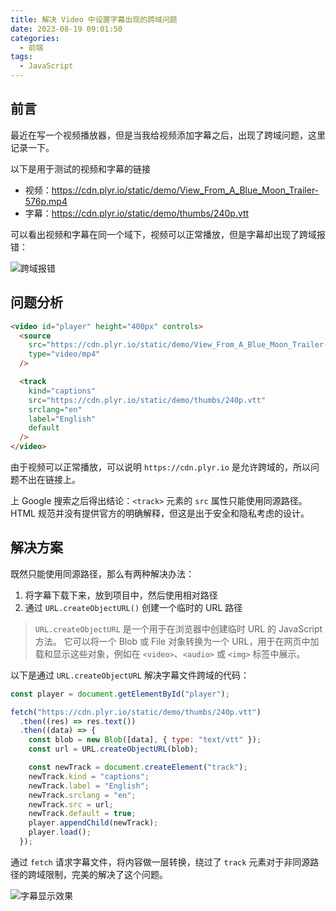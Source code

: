 ```yaml
---
title: 解决 Video 中设置字幕出现的跨域问题
date: 2023-08-19 09:01:50
categories:
  - 前端
tags:
  - JavaScript
---
```


## 前言

最近在写一个视频播放器，但是当我给视频添加字幕之后，出现了跨域问题，这里记录一下。

以下是用于测试的视频和字幕的链接

- 视频：https://cdn.plyr.io/static/demo/View_From_A_Blue_Moon_Trailer-576p.mp4
- 字幕：https://cdn.plyr.io/static/demo/thumbs/240p.vtt

可以看出视频和字幕在同一个域下，视频可以正常播放，但是字幕却出现了跨域报错：

![跨域报错](https://image.luckyzh.cn/images/video-track-cors_1.webp)

## 问题分析

```html
<video id="player" height="400px" controls>
  <source
    src="https://cdn.plyr.io/static/demo/View_From_A_Blue_Moon_Trailer-576p.mp4"
    type="video/mp4"
  />

  <track
    kind="captions"
    src="https://cdn.plyr.io/static/demo/thumbs/240p.vtt"
    srclang="en"
    label="English"
    default
  />
</video>
```

由于视频可以正常播放，可以说明 `https://cdn.plyr.io` 是允许跨域的，所以问题不出在链接上。

上 Google 搜索之后得出结论：`<track>` 元素的 `src` 属性只能使用同源路径。HTML 规范并没有提供官方的明确解释，但这是出于安全和隐私考虑的设计。

## 解决方案

既然只能使用同源路径，那么有两种解决办法：

1. 将字幕下载下来，放到项目中，然后使用相对路径
2. 通过 `URL.createObjectURL()` 创建一个临时的 URL 路径

> `URL.createObjectURL` 是一个用于在浏览器中创建临时 URL 的 JavaScript 方法。
> 它可以将一个 Blob 或 File 对象转换为一个 URL，用于在网页中加载和显示这些对象，例如在 `<video>`、`<audio>` 或 `<img>` 标签中展示。

以下是通过 `URL.createObjectURL` 解决字幕文件跨域的代码：

```js
const player = document.getElementById("player");

fetch("https://cdn.plyr.io/static/demo/thumbs/240p.vtt")
  .then((res) => res.text())
  .then((data) => {
    const blob = new Blob([data], { type: "text/vtt" });
    const url = URL.createObjectURL(blob);

    const newTrack = document.createElement("track");
    newTrack.kind = "captions";
    newTrack.label = "English";
    newTrack.srclang = "en";
    newTrack.src = url;
    newTrack.default = true;
    player.appendChild(newTrack);
    player.load();
  });
```

通过 `fetch` 请求字幕文件，将内容做一层转换，绕过了 `track` 元素对于非同源路径的跨域限制，完美的解决了这个问题。

![字幕显示效果](https://image.luckyzh.cn/images/video-track-cors_2.webp)

